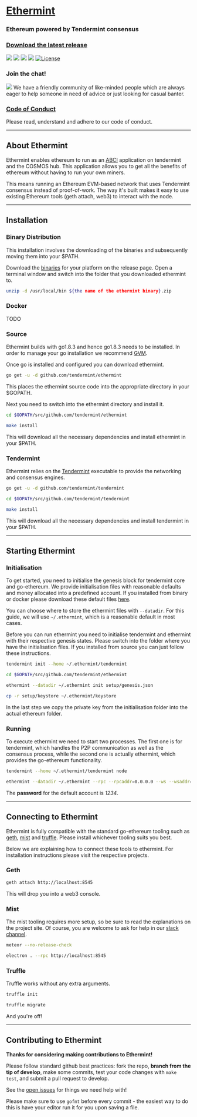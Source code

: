 # [Ethermint](https://github.com/tendermint/ethermint)
### Ethereum powered by Tendermint consensus

### [Download the latest release](https://github.com/tendermint/ethermint/releases/tag/v0.2.2)

[![](https://circleci.com/gh/tendermint/ethermint/tree/master.svg?style=shield)](https://circleci.com/gh/tendermint/ethermint/tree/master) [![](https://tokei.rs/b1/github/tendermint/ethermint)](https://github.com/tendermint/ethermint) [![](https://img.shields.io/badge/go-1.8-blue.svg)](https://github.com/moovweb/gvm) [![](https://img.shields.io/github/issues/badges/shields.svg)](https://github.com/tendermint/ethermint/issues) [![License](https://img.shields.io/badge/license-GPLv3.0%2B-blue.svg)](https://www.gnu.org/licenses/gpl-3.0.html)

### Join the chat!
[![](https://img.shields.io/badge/slack-join%20chat-brightgreen.svg)](http://forum.tendermint.com:3000/)
We have a friendly community of like-minded people which are always eager to help someone in need of advice or just
looking for casual banter.

### [Code of Conduct](https://github.com/tendermint/ethermint/blob/feature/readme/CODE_OF_CONDUCT.md)
Please read, understand and adhere to our code of conduct.


----


## About Ethermint

Ethermint enables ethereum to run as an [ABCI](https://github.com/tendermint/abci) application on tendermint and the COSMOS hub. This application allows you to get all the benefits of ethereum without having to run your own miners.

This means running an Ethereum EVM-based network that uses Tendermint consensus instead of proof-of-work.
The way it's built makes it easy to use existing Ethereum tools (geth attach, web3) to interact with the node.


----


## Installation

### Binary Distribution
This installation involves the downloading of the binaries and subsequently moving them into your $PATH.

Download the [binaries](https://github.com/tendermint/ethermint/releases/tag/v0.2.2) for your platform on the release page. Open a terminal window and switch into the folder that you downloaded ethermint to.

```bash
unzip -d /usr/local/bin ${the name of the ethermint binary}.zip 
```

### Docker
TODO

### Source
Ethermint builds with go1.8.3 and hence go1.8.3 needs to be installed. In order to manage your go installation we recommend [GVM](https://github.com/moovweb/gvm).

Once go is installed and configured you can download ethermint.
```bash
go get -u -d github.com/tendermint/ethermint
```
This places the ethermint source code into the appropriate directory in your $GOPATH.

Next you need to switch into the ethermint directory and install it.
```bash
cd $GOPATH/src/github.com/tendermint/ethermint

make install
```
This will download all the necessary dependencies and install ethermint in your $PATH.


### Tendermint
Ethermint relies on the [Tendermint](https://github.com/tendermint/tendermint) executable to provide the networking and consensus engines.

```bash
go get -u -d github.com/tendermint/tendermint

cd $GOPATH/src/github.com/tendermint/tendermint

make install
```
This will download all the necessary dependencies and install tendermint in your $PATH.


----


## Starting Ethermint

### Initialisation
To get started, you need to initialise the genesis block for tendermint core and go-ethereum. We provide initialisation
files with reasonable defaults and money allocated into a predefined account. If you installed from binary or docker
please download these default files [here](https://github.com/tendermint/ethermint/tree/develop/setup).

You can choose where to store the ethermint files with `--datadir`. For this guide, we will use `~/.ethermint`, which is a reasonable default in most cases.

Before you can run ethermint you need to initialise tendermint and ethermint with their respective genesis states.
Please switch into the folder where you have the initialisation files. If you installed from source you can just follow
these instructions.
```bash
tendermint init --home ~/.ethermint/tendermint

cd $GOPATH/src/github.com/tendermint/ethermint

ethermint --datadir ~/.ethermint init setup/genesis.json

cp -r setup/keystore ~/.ethermint/keystore
```
In the last step we copy the private key from the initialisation folder into the actual ethereum folder. 


### Running
To execute ethermint we need to start two processes. The first one is for tendermint, which handles the P2P
communication as well as the consensus process, while the second one is actually ethermint, which provides the
go-ethereum functionality.

```bash
tendermint --home ~/.ethermint/tendermint node

ethermint --datadir ~/.ethermint --rpc --rpcaddr=0.0.0.0 --ws --wsaddr=0.0.0.0 --rpcapi eth,net,web3,personal,admin
```

The **password** for the default account is *1234*.


----


## Connecting to Ethermint
Ethermint is fully compatible with the standard go-ethereum tooling such as [geth](https://github.com/ethereum/go-ethereum/wiki/Geth), [mist](https://github.com/ethereum/mist) and [truffle](https://github.com/trufflesuite/truffle). Please
install whichever tooling suits you best. 

Below we are explaining how to connect these tools to ethermint. For installation instructions please visit the respective projects.

### Geth

```bash
geth attach http://localhost:8545
```
This will drop you into a web3 console.

### Mist
The mist tooling requires more setup, so be sure to read the explanations on the project site. Of course, you are 
welcome to ask for help in our [slack channel](https://img.shields.io/badge/slack-join%20chat-brightgreen.sv).
```bash
meteor --no-release-check

electron . --rpc http://localhost:8545
```

### Truffle
Truffle works without any extra arguments.
```bash
truffle init

truffle migrate
```

And you're off!


----


## Contributing to Ethermint

**Thanks for considering making contributions to Ethermint!**

Please follow standard github best practices: fork the repo, **branch from the
tip of develop**, make some commits, test your code changes with `make test`,
and submit a pull request to develop.

See the [open issues](https://github.com/tendermint/ethermint/issues) for
things we need help with!

Please make sure to use `gofmt` before every commit - the easiest way to do
this is have your editor run it for you upon saving a file.
